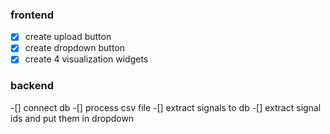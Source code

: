 ### frontend
-[x] create upload button
-[x] create dropdown button
-[x] create 4 visualization widgets

### backend
-[] connect db
-[] process csv file
-[] extract signals to db
-[] extract signal ids and put them in dropdown